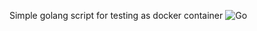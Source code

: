 
Simple golang script for testing as docker container
![Go](https://github.com/AhmedMRaihan/hostnameprint/workflows/Go/badge.svg)